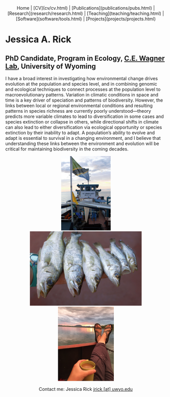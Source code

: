 <center>
Home | [CV](cv/cv.html) | [Publications](publications/pubs.html) | [Research](research/research.html) | [Teaching](teaching/teaching.html) | [Software](software/tools.html) | [Projects](projects/projects.html)
</center>

# Jessica A. Rick
## PhD Candidate, Program in Ecology, [C.E. Wagner Lab](http://www.cewagnerlab.com), University of Wyoming

I have a broad interest in investigating how environmental change drives evolution at the population and species level, and in combining genomic and ecological techniques to connect processes at the population level to macroevolutionary patterns. Variation in climatic conditions in space and time is a key driver of speciation and patterns of biodiversity. However, the links between local or regional environmental conditions and resulting patterns in species richness are currently poorly understood—theory predicts more variable climates to lead to diversification in some cases and species extinction or collapse in others, while directional shifts in climate can also lead to either diversification via ecological opportunity or species extinction by their inability to adapt. A population’s ability to evolve and adapt is essential to survival in a changing environment, and I believe that understanding these links between the environment and evolution will be critical for maintaining biodiversity in the coming decades.

<center>
<img src="DSC_0210.jpg" width=155></img> 
<img src="DSC_0281.jpg" width=350></img> 
<img src="IMG_7306.JPG" width=175></img>


Contact me:
Jessica Rick
[jrick [at] uwyo.edu](jrick@uwyo.edu)
</center>
